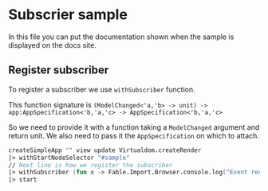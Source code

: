# Subscrier sample

In this file you can put the documentation shown when the sample is displayed on the docs site.

## Register subscriber

To register a subscriber we use `withSubscriber` function.

This function signature is `(ModelChanged<'a,'b> -> unit) -> app:AppSpecification<'b,'a,'c> -> AppSpecification<'b,'a,'c>`


So we need to provide it with a function taking a `ModelChanged` argument and return unit. We also need to pass it the `AppSpecification` on which to attach.

```fsharp
createSimpleApp "" view update Virtualdom.createRender
|> withStartNodeSelector "#sample"
// Next line is how we register the subscriber
|> withSubscriber (fun x -> Fable.Import.Browser.console.log("Event received: ", x))
|> start
```